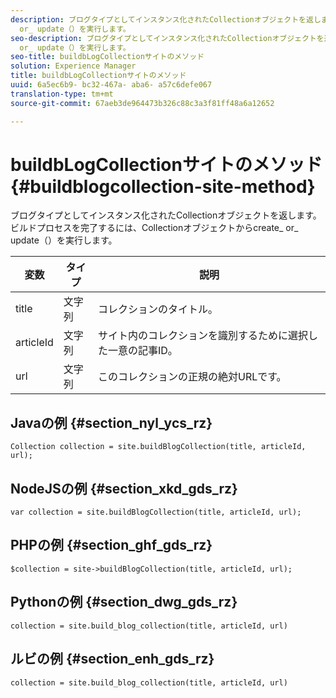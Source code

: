 ```yaml
---
description: ブログタイプとしてインスタンス化されたCollectionオブジェクトを返します。ビルドプロセスを完了するには、Collectionオブジェクトからcreate_
  or_ update（）を実行します。
seo-description: ブログタイプとしてインスタンス化されたCollectionオブジェクトを返します。ビルドプロセスを完了するには、Collectionオブジェクトからcreate_
  or_ update（）を実行します。
seo-title: buildbLogCollectionサイトのメソッド
solution: Experience Manager
title: buildbLogCollectionサイトのメソッド
uuid: 6a5ec6b9- bc32-467a- aba6- a57c6defe067
translation-type: tm+mt
source-git-commit: 67aeb3de964473b326c88c3a3f81ff48a6a12652

---
```



# buildbLogCollectionサイトのメソッド{#buildblogcollection-site-method}

ブログタイプとしてインスタンス化されたCollectionオブジェクトを返します。ビルドプロセスを完了するには、Collectionオブジェクトからcreate_ or_ update（）を実行します。

| 変数 | タイプ | 説明 |
|--- |--- |--- |
| title | 文字列 | コレクションのタイトル。 |
| articleId | 文字列 | サイト内のコレクションを識別するために選択した一意の記事ID。 |
| url | 文字列 | このコレクションの正規の絶対URLです。 |

## Javaの例 {#section_nyl_ycs_rz}

```
Collection collection = site.buildBlogCollection(title, articleId, url); 
```

## NodeJSの例 {#section_xkd_gds_rz}

```
var collection = site.buildBlogCollection(title, articleId, url); 
```

## PHPの例 {#section_ghf_gds_rz}

```
$collection = site->buildBlogCollection(title, articleId, url); 
```

## Pythonの例 {#section_dwg_gds_rz}

```
collection = site.build_blog_collection(title, articleId, url) 
```

## ルビの例 {#section_enh_gds_rz}

```
collection = site.build_blog_collection(title, articleId, url) 
```

